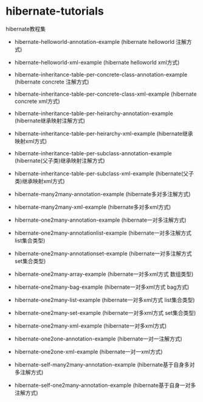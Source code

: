 hibernate-tutorials
=======================

hibernate教程集

* hibernate-helloworld-annotation-example (hibernate helloworld 注解方式)

* hibernate-helloworld-xml-example (hibernate helloworld xml方式)

* hibernate-inheritance-table-per-concrete-class-annotation-example (hibernate concrete 注解方式)

* hibernate-inheritance-table-per-concrete-class-xml-example (hibernate concrete xml方式)

* hibernate-inheritance-table-per-heirarchy-annotation-example (hibernate继承映射注解方式)

* hibernate-inheritance-table-per-heirarchy-xml-example (hibernate继承映射xml方式)

* hibernate-inheritance-table-per-subclass-annotation-example (hibernate(父子类)继承映射注解方式)

* hibernate-inheritance-table-per-subclass-xml-example (hibernate(父子类)继承映射xml方式)

* hibernate-many2many-annotation-example (hibernate多对多注解方式)

* hibernate-many2many-xml-example (hibernate多对多xml方式)

* hibernate-one2many-annotation-example (hibernate一对多注解方式)

* hibernate-one2many-annotationlist-example (hibernate一对多注解方式 list集合类型)

* hibernate-one2many-annotationset-example (hibernate一对多注解方式 set集合类型)

* hibernate-one2many-array-example (hibernate一对多xml方式 数组类型)

* hibernate-one2many-bag-example (hibernate一对多xml方式 bag方式)

* hibernate-one2many-list-example (hibernate一对多xml方式 list集合类型)

* hibernate-one2many-set-example (hibernate一对多xml方式 set集合类型)

* hibernate-one2many-xml-example (hibernate一对多xml方式)

* hibernate-one2one-annotation-example (hibernate一对一注解方式)

* hibernate-one2one-xml-example (hibernate一对一xml方式)

* hibernate-self-many2many-annotation-example (hibernate基于自身多对多注解方式)

* hibernate-self-one2many-annotation-example (hibernate基于自身一对多注解方式)

